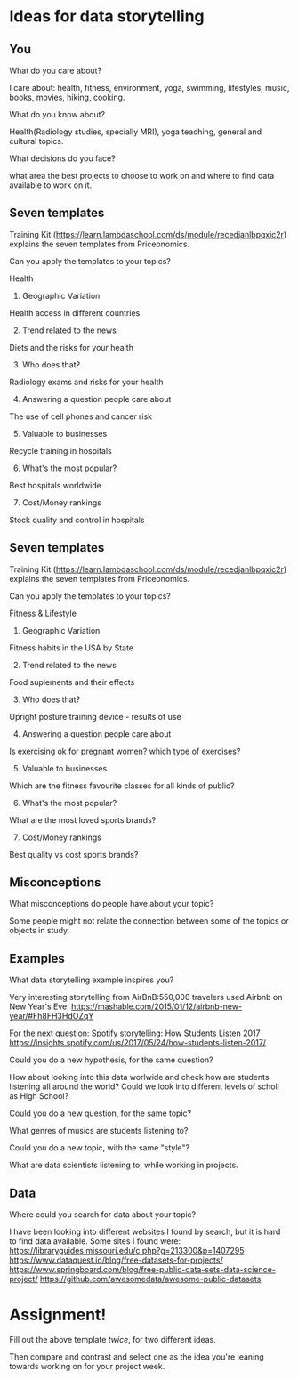 # Ideas for data storytelling

## You

What do you care about?

I care about: health, fitness, environment, yoga, swimming, lifestyles, music, books, movies, hiking, cooking.

What do you know about?

Health(Radiology studies, specially MRI), yoga teaching, general and cultural topics.

What decisions do you face?

what area the best projects to choose to work on and where to find data available to work on it. 

## Seven templates

Training Kit (https://learn.lambdaschool.com/ds/module/recedjanlbpqxic2r) explains the seven templates from Priceonomics.

Can you apply the templates to your topics? 

Health

1. Geographic Variation

Health access in different countries

2. Trend related to the news

Diets and the risks for your health

3. Who does that?

Radiology exams and risks for your health

4. Answering a question people care about

The use of cell phones and cancer risk 

5. Valuable to businesses

Recycle training in hospitals

6. What's the most popular?

Best hospitals worldwide

7. Cost/Money rankings

Stock quality and control in hospitals

## Seven templates

Training Kit (https://learn.lambdaschool.com/ds/module/recedjanlbpqxic2r) explains the seven templates from Priceonomics.

Can you apply the templates to your topics? 

Fitness & Lifestyle

1. Geographic Variation

Fitness habits in the USA by State

2. Trend related to the news

Food suplements and their effects

3. Who does that?

Upright posture training device - results of use

4. Answering a question people care about

Is exercising ok for pregnant women? which type of exercises?

5. Valuable to businesses

Which are the fitness favourite classes for all kinds of public? 

6. What's the most popular?

What are the most loved sports brands?

7. Cost/Money rankings

Best quality vs cost sports brands? 

## Misconceptions

What misconceptions do people have about your topic?

Some people might not relate the connection between some of the topics or objects in study. 

## Examples

What data storytelling example inspires you?

Very interesting storytelling from AirBnB:550,000 travelers used Airbnb on New Year's Eve.
https://mashable.com/2015/01/12/airbnb-new-year/#Fh8FH3HdOZqY

For the next question: Spotify storytelling: How Students Listen 2017
https://insights.spotify.com/us/2017/05/24/how-students-listen-2017/

Could you do a new hypothesis, for the same question?

How about looking into this data worlwide and check how are students listening all around the world?
Could we look into different levels of scholl as High School?

Could you do a new question, for the same topic?

What genres of musics are students listening to?

Could you do a new topic, with the same "style"?

What are data scientists listening to, while working in projects.

## Data

Where could you search for data about your topic?

I have been looking into different websites I found by search, but it is hard to find data available. Some sites I found were:
https://libraryguides.missouri.edu/c.php?g=213300&p=1407295
https://www.dataquest.io/blog/free-datasets-for-projects/
https://www.springboard.com/blog/free-public-data-sets-data-science-project/
https://github.com/awesomedata/awesome-public-datasets


# Assignment!

Fill out the above template *twice*, for two different ideas.

Then compare and contrast and select one as the idea you're leaning towards
working on for your project week.
